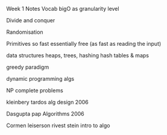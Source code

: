 Week 1 Notes
Vocab
bigO as granularity level

Divide and conquer

Randomisation

Primitives
    so fast essentially free (as fast as reading the input)

data structures
    heaps, trees, hashing
    hash tables & maps

greedy paradigm

dynamic programming algs

NP complete problems

kleinbery tardos alg design 2006

Dasgupta pap Algorithms 2006

Cormen leiserson rivest stein intro to algo

